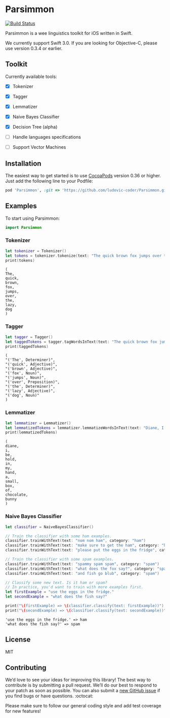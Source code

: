 # Parsimmon

[![Build Status](https://travis-ci.org/ayanonagon/Parsimmon.svg?branch=master)](https://travis-ci.org/ayanonagon/Parsimmon)

Parsimmon is a wee linguistics toolkit for iOS written in Swift.

We currently support Swift 3.0. If you are looking for Objective-C, please use version 0.3.4 or earlier.


## Toolkit

Currently available tools:

- [x] Tokenizer
- [x] Tagger
- [x] Lemmatizer
- [x] Naive Bayes Classifier
- [x] Decision Tree (alpha)
- [ ] Handle languages specifications
- [ ] Support Vector Machines


## Installation

The easiest way to get started is to use [CocoaPods](http://cocoapods.org/) version 0.36 or higher. Just add the following line to your Podfile:

```ruby
pod 'Parsimmon', :git => 'https://github.com/ludovic-coder/Parsimmon.git'
```


## Examples

To start using Parsimmon:
```swift
import Parsimmon
```


### Tokenizer

```swift
let tokenizer = Tokenizer()
let tokens = tokenizer.tokenize(text: "The quick brown fox jumps over the lazy dog")
print(tokens)
```

```
(
The,
quick,
brown,
fox,
jumps,
over,
the,
lazy,
dog
)
```


### Tagger

```swift
let tagger = Tagger()
let taggedTokens = tagger.tagWordsInText(text: "The quick brown fox jumps over the lazy dog")
print(taggedTokens)
```

```
(
"('The', Determiner)",
"('quick', Adjective)",
"('brown', Adjective)",
"('fox', Noun)",
"('jumps', Noun)",
"('over', Preposition)",
"('the', Determiner)",
"('lazy', Adjective)",
"('dog', Noun)"
)
```


### Lemmatizer

```swift
let lemmatizer = Lemmatizer()
let lemmatizedTokens = lemmatizer.lemmatizeWordsInText(text: "Diane, I'm holding in my hand a small box of chocolate bunnies.")
print(lemmatizedTokens)
```

```
(
diane,
i,
be,
hold,
in,
my,
hand,
a,
small,
box,
of,
chocolate,
bunny
)
```


### Naive Bayes Classifier

```swift
let classifier = NaiveBayesClassifier()

// Train the classifier with some ham examples.
classifier.trainWithText(text: "nom nom ham", category: "ham")
classifier.trainWithText(text: "make sure to get the ham", category: "ham")
classifier.trainWithText(text: "please put the eggs in the fridge", category: "ham")

// Train the classifier with some spam examples.
classifier.trainWithText(text: "spammy spam spam", category: "spam")
classifier.trainWithText(text: "what does the fox say?", category: "spam")
classifier.trainWithText(text: "and fish go blub", category: "spam")

// Classify some new text. Is it ham or spam?
// In practice, you'd want to train with more examples first.
let firstExample = "use the eggs in the fridge."
let secondExample = "what does the fish say?"

print("\(firstExample) => \(classifier.classify(text: firstExample))")
print("\(secondExample) => \(classifier.classify(text: secondExample))")
```

```
'use the eggs in the fridge.' => ham
'what does the fish say?' => spam
```

License
----

MIT

Contributing
----

We’d love to see your ideas for improving this library! The best way to contribute is by submitting a pull request. We’ll do our best to respond to your patch as soon as possible. You can also submit a [new GitHub issue](https://github.com/ludovic-coder/Parsimmon/issues/new) if you find bugs or have questions. :octocat:

Please make sure to follow our general coding style and add test coverage for new features!
